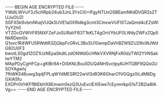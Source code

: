 -----BEGIN AGE ENCRYPTED FILE-----
YWdlLWVuY3J5cHRpb24ub3JnL3YxCi0+IFgyNTUxOSBEamNKdDVQR2s2TUJuOUZl
SGFXSk9vbmNhajVUQk5UVE1aOXRidkg3cml3CmxwVUFISTJaQmd4cEZsWlYyY2h0
VTZGcGVWVFR5NXFZeFJoSURaVFB3T1kKLT4gOnVYbUF0LWdyZWFzZQp5NkRDem0x
Q1ovc1R4WFU5RWdtR3ZjQkpFcGRvL3BxSU1GempDaVhBZW9ZU29lcWJWdG82U0F3
bwotLS0gd1ZOZ1UzNEpaSkdtLzdONWdGcHNkVXVRNjFxR0dzTWl2YVNSakIwYTM2
MApPDyCgHFCp+gKIBr9A+DiSKNLBxu5DUQ4NHSvctpyAUHTGBF9QQsGUSOYAgwhj
7fhWK546uwg3qdjFPLqWYdMESRf22wVI3dR3K6GharO1VGQgz0iLdM8DgGXiA5fu
EXOPr0VhKFfBtEbHX8Emwm0ezQ3UuEvclEXlEwe7cEymnlkpG1sT2B2ia8IAVg==
-----END AGE ENCRYPTED FILE-----
